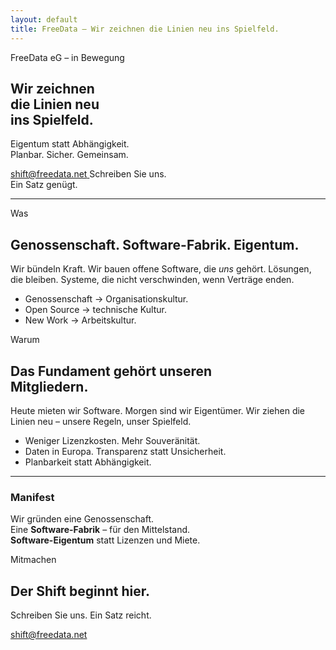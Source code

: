 ```yaml
---
layout: default
title: FreeData – Wir zeichnen die Linien neu ins Spielfeld.
---
```


<section class="hero" aria-label="Einstieg">
  <div class="kicker">FreeData eG – in Bewegung</div>
  <h1>Wir zeichnen <br> die Linien neu <br> ins Spielfeld.</h1>
  <p class="lead">Eigentum statt Abhängigkeit.<br/>Planbar. Sicher. Gemeinsam.</p>

  <div class="row">
    <a class="cta" href="mailto:shift@freedata.net?subject=Ich%20will%20mitmachen%20%E2%80%93%20FreeData&body=Kurz%3A%20Warum%20ich%20dabei%20bin%3A%20">
      <span class="dot" aria-hidden="true"></span>
      <span>shift@freedata.net</span>
      <span class="caret" aria-hidden="true"></span>
    </a>
    <span class="tiny">Schreiben Sie uns.<br> Ein Satz genügt.</span>
  </div>
</section>

<hr class="divider"/>

<section class="grid" aria-label="Was und Warum">
  <div class="stack">
    <span class="label">Was</span>
    <h2>Genossenschaft. Software-Fabrik. Eigentum.</h2>
    <p>Wir bündeln Kraft. Wir bauen offene Software, die <em>uns</em> gehört. Lösungen, die bleiben. Systeme, die nicht verschwinden, wenn Verträge enden.</p>
    <ul class="bullets">
      <li>Genossenschaft → Organisationskultur.</li>
      <li>Open Source → technische Kultur.</li>
      <li>New Work → Arbeitskultur.</li>
    </ul>
  </div>

  <div class="stack">
    <span class="label">Warum</span>
    <h2>Das Fundament gehört unseren <br> Mitgliedern.</h2>
    <p>Heute mieten wir Software. Morgen sind wir Eigentümer. Wir ziehen die Linien neu – unsere Regeln, unser Spielfeld.</p>
    <ul class="bullets">
      <li>Weniger Lizenzkosten. Mehr Souveränität.</li>
      <li>Daten in Europa. Transparenz statt Unsicherheit.</li>
      <li>Planbarkeit statt Abhängigkeit.</li>
    </ul>
  </div>
</section>

<hr class="divider"/>

<section class="grid" aria-label="Manifest und Einladung">
<div class="manifest">
  <h3>Manifest</h3>
  <p>Wir gründen eine Genossenschaft.<br> Eine <strong>Software-Fabrik</strong> – für den Mittelstand.<br/>
  <strong>Software-Eigentum</strong> statt Lizenzen und Miete.</p>
</div>

  <div class="stack">
    <span class="label">Mitmachen</span>
    <h2>Der Shift beginnt hier.</h2>
    <p>Schreiben Sie uns. Ein Satz reicht.</p>
    <p style="margin-top:10px">
      <a class="cta" href="mailto:shift@freedata.net?subject=Ich%20will%20mitmachen%20%E2%80%93%20FreeData&body=Kurz%3A%20Warum%20ich%20dabei%20bin%3A%20">
        <span class="dot" aria-hidden="true"></span>
        <span>shift@freedata.net</span>
        <span class="caret" aria-hidden="true"></span>
      </a>
    </p>
  </div>
</section>
